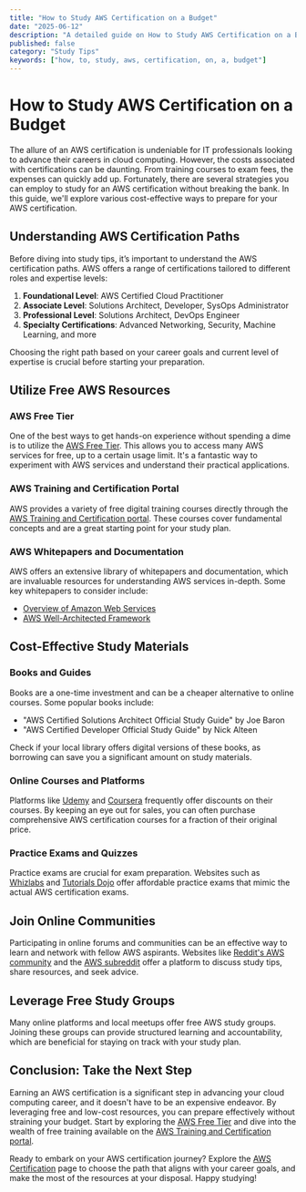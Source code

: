 ```yaml
---
title: "How to Study AWS Certification on a Budget"
date: "2025-06-12"
description: "A detailed guide on How to Study AWS Certification on a Budget"
published: false
category: "Study Tips"
keywords: ["how, to, study, aws, certification, on, a, budget"]
---
```


# How to Study AWS Certification on a Budget

The allure of an AWS certification is undeniable for IT professionals looking to advance their careers in cloud computing. However, the costs associated with certifications can be daunting. From training courses to exam fees, the expenses can quickly add up. Fortunately, there are several strategies you can employ to study for an AWS certification without breaking the bank. In this guide, we'll explore various cost-effective ways to prepare for your AWS certification.

## Understanding AWS Certification Paths

Before diving into study tips, it’s important to understand the AWS certification paths. AWS offers a range of certifications tailored to different roles and expertise levels:

1. **Foundational Level**: AWS Certified Cloud Practitioner
2. **Associate Level**: Solutions Architect, Developer, SysOps Administrator
3. **Professional Level**: Solutions Architect, DevOps Engineer
4. **Specialty Certifications**: Advanced Networking, Security, Machine Learning, and more

Choosing the right path based on your career goals and current level of expertise is crucial before starting your preparation.

## Utilize Free AWS Resources

### AWS Free Tier

One of the best ways to get hands-on experience without spending a dime is to utilize the [AWS Free Tier](https://aws.amazon.com/free/). This allows you to access many AWS services for free, up to a certain usage limit. It's a fantastic way to experiment with AWS services and understand their practical applications.

### AWS Training and Certification Portal

AWS provides a variety of free digital training courses directly through the [AWS Training and Certification portal](https://aws.amazon.com/training/). These courses cover fundamental concepts and are a great starting point for your study plan.

### AWS Whitepapers and Documentation

AWS offers an extensive library of whitepapers and documentation, which are invaluable resources for understanding AWS services in-depth. Some key whitepapers to consider include:

- [Overview of Amazon Web Services](https://d1.awsstatic.com/whitepapers/aws-overview.pdf)
- [AWS Well-Architected Framework](https://d1.awsstatic.com/whitepapers/architecture/AWS_Well-Architected_Framework.pdf)

## Cost-Effective Study Materials

### Books and Guides

Books are a one-time investment and can be a cheaper alternative to online courses. Some popular books include:

- "AWS Certified Solutions Architect Official Study Guide" by Joe Baron
- "AWS Certified Developer Official Study Guide" by Nick Alteen

Check if your local library offers digital versions of these books, as borrowing can save you a significant amount on study materials.

### Online Courses and Platforms

Platforms like [Udemy](https://www.udemy.com/) and [Coursera](https://www.coursera.org/) frequently offer discounts on their courses. By keeping an eye out for sales, you can often purchase comprehensive AWS certification courses for a fraction of their original price.

### Practice Exams and Quizzes

Practice exams are crucial for exam preparation. Websites such as [Whizlabs](https://www.whizlabs.com/aws-certification/) and [Tutorials Dojo](https://tutorialsdojo.com/) offer affordable practice exams that mimic the actual AWS certification exams.

## Join Online Communities

Participating in online forums and communities can be an effective way to learn and network with fellow AWS aspirants. Websites like [Reddit's AWS community](https://www.reddit.com/r/aws/) and the [AWS subreddit](https://www.reddit.com/r/AWSCertifications/) offer a platform to discuss study tips, share resources, and seek advice.

## Leverage Free Study Groups

Many online platforms and local meetups offer free AWS study groups. Joining these groups can provide structured learning and accountability, which are beneficial for staying on track with your study plan.

## Conclusion: Take the Next Step

Earning an AWS certification is a significant step in advancing your cloud computing career, and it doesn't have to be an expensive endeavor. By leveraging free and low-cost resources, you can prepare effectively without straining your budget. Start by exploring the [AWS Free Tier](https://aws.amazon.com/free/) and dive into the wealth of free training available on the [AWS Training and Certification portal](https://aws.amazon.com/training/).

Ready to embark on your AWS certification journey? Explore the [AWS Certification](https://aws.amazon.com/certification/) page to choose the path that aligns with your career goals, and make the most of the resources at your disposal. Happy studying!